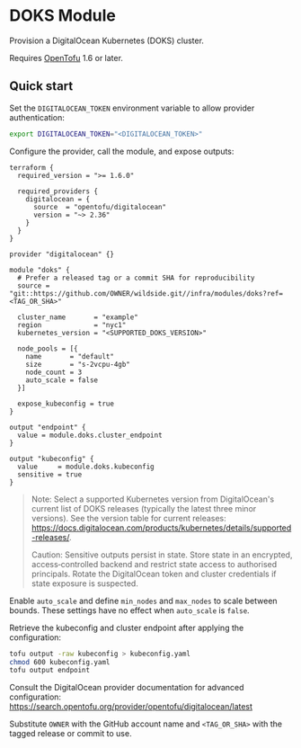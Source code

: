 # DOKS Module

Provision a DigitalOcean Kubernetes (DOKS) cluster.

Requires [OpenTofu](https://opentofu.org/docs/intro/install/) 1.6 or later.

## Quick start

Set the `DIGITALOCEAN_TOKEN` environment variable to allow provider authentication:

```sh
export DIGITALOCEAN_TOKEN="<DIGITALOCEAN_TOKEN>"
```

Configure the provider, call the module, and expose outputs:

```hcl
terraform {
  required_version = ">= 1.6.0"

  required_providers {
    digitalocean = {
      source  = "opentofu/digitalocean"
      version = "~> 2.36"
    }
  }
}

provider "digitalocean" {}

module "doks" {
  # Prefer a released tag or a commit SHA for reproducibility
  source = "git::https://github.com/OWNER/wildside.git//infra/modules/doks?ref=<TAG_OR_SHA>"

  cluster_name       = "example"
  region             = "nyc1"
  kubernetes_version = "<SUPPORTED_DOKS_VERSION>"

  node_pools = [{
    name       = "default"
    size       = "s-2vcpu-4gb"
    node_count = 3
    auto_scale = false
  }]

  expose_kubeconfig = true
}

output "endpoint" {
  value = module.doks.cluster_endpoint
}

output "kubeconfig" {
  value     = module.doks.kubeconfig
  sensitive = true
}
```

> Note: Select a supported Kubernetes version from DigitalOcean's current list
> of DOKS releases (typically the latest three minor versions). See the version
> table for current releases:
> <https://docs.digitalocean.com/products/kubernetes/details/supported-releases/>.
>
> Caution: Sensitive outputs persist in state. Store state in an encrypted,
> access‑controlled backend and restrict state access to authorised
> principals. Rotate the DigitalOcean token and cluster credentials if state
> exposure is suspected.

Enable `auto_scale` and define `min_nodes` and `max_nodes` to scale between
bounds. These settings have no effect when `auto_scale` is `false`.

Retrieve the kubeconfig and cluster endpoint after applying the configuration:

```sh
tofu output -raw kubeconfig > kubeconfig.yaml
chmod 600 kubeconfig.yaml
tofu output endpoint
```

Consult the DigitalOcean provider documentation for advanced configuration:
<https://search.opentofu.org/provider/opentofu/digitalocean/latest>

Substitute `OWNER` with the GitHub account name and `<TAG_OR_SHA>` with the
tagged release or commit to use.
